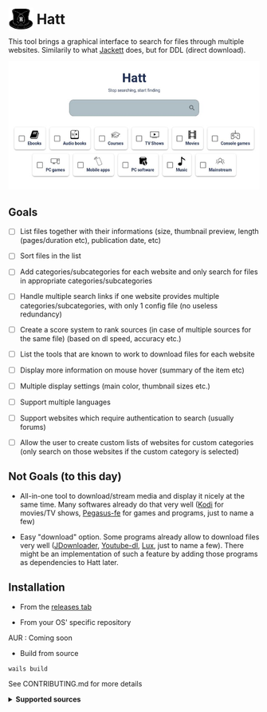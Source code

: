 # <img width="50px" style="margin-bottom:-12px;" src="./frontend/public/images/hatt-logo.png" alt="Hatt"></img> Hatt

This tool brings a graphical interface to search for files through multiple websites. Similarily to what [Jackett](https://github.com/Jackett/Jackett) does, but for DDL (direct download).

![Hatt - Home](.meta/home.jpg)

## Goals

- [ ] List files together with their informations (size, thumbnail preview, length (pages/duration etc), publication date, etc)

- [ ] Sort files in the list

- [ ] Add categories/subcategories for each website and only search for files in appropriate categories/subcategories

- [ ] Handle multiple search links if one website provides multiple categories/subcategories, with only 1 config file (no useless redundancy)

- [ ] Create a score system to rank sources (in case of multiple sources for the same file) (based on dl speed, accuracy etc.)

- [ ] List the tools that are known to work to download files for each website

- [ ] Display more information on mouse hover (summary of the item etc)

- [ ] Multiple display settings (main color, thumbnail sizes etc.)

- [ ] Support multiple languages

- [ ] Support websites which require authentication to search (usually forums)

- [ ] Allow the user to create custom lists of websites for custom categories (only search on those websites if the custom category is selected)

## Not Goals (to this day)

- All-in-one tool to download/stream media and display it nicely at the same time. Many softwares already do that very well ([Kodi](https://github.com/xbmc/xbmc) for movies/TV shows, [Pegasus-fe](https://github.com/mmatyas/pegasus-frontend) for games and programs, just to name a few)

- Easy "download" option. Some programs already allow to download files very well ([JDownloader](https://jdownloader.org/), [Youtube-dl](https://github.com/ytdl-org/youtube-dl), [Lux](https://github.com/iawia002/lux), just to name a few). There might be an implementation of such a feature by adding those programs as dependencies to Hatt later.


## Installation

- From the [releases tab](https://github.com/FrenchGithubUser/Hatt/releases)


- From your OS' specific repository

AUR : Coming soon


- Build from source

```
wails build
```

See CONTRIBUTING.md for more details


<details> <summary> <b> Supported sources </b> </summary>

 * androeed
 * apkmb
 * batflixmovies
 * bilibili
 * ddlbase
 * edgeemu
 * emugames
 * f2movies
 * free-mp3-download
 * gamedrive
 * getintopc
 * gload
 * gog-games
 * gomovies
 * himovies
 * kupdf
 * library genesis (.rs)
 * magazinerack
 * nesgm
 * nsw2u
 * online-courses
 * openloadmov
 * pdfdrive
 * rarefilmm
 * revdl
 * romulation
 * sflix
 * slavart
 * steamrip
 * tokybook
 * vimm
 * wawacity
 * youtube

</details>
